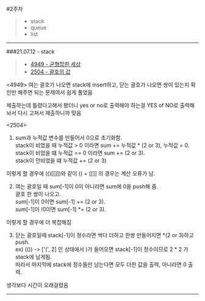 #2주차
> * stack
> * queue
> * list
***
###21.07.12 - stack
> * [4949 - 균형잡힌 세상](https://www.acmicpc.net/problem/4949)
> * [2504 - 괄호의 값](https://www.acmicpc.net/problem/2504)

<4949>
여는 괄호가 나오면 stack에 insert하고,
닫는 괄호가 나오면 쌍이 있는지 확인만 해주면 되는 문제여서 쉽게 풀었음

제출하는데 틀렸다고해서 봤더니 yes or no로 출력해야 하는걸 YES of NO로 출력해놔서 다시 고쳐서 제출하니까 맞음

<2504>

1. sum과 누적값 변수를 만들어서 0으로 초기화함.   
   stack이 비었을 때 누적값 > 0 이라면 sum += 누적값 * (2 or 3), 누적값 = 0.  
   stack이 비었을 떄 누적값 == 0 이라면 sum += (2 or 3).  
   stack이 안비었을 떄 누적값 += (2 or 3)

이렇게 할 경우에 (()[[]])와 같이 () + [[]] 의 경우는 계산 오류가 남.

2. 여는 괄호일 때 sum[-1]이 0이 아니라면 sum에 0을 push해 줌.  
   괄호 한 쌍이 나오고.  
   sum[-1]이 0이면 sum[-1] += (2 or 3).  
   sum[-1]이 !0이면 sum[-1] *= (2 or 3).  

이렇게 할 경우에 더 복잡해짐

3. 닫는 괄호일때 stack[-1]이 정수라면 싹다 더하고 한쌍 만들어지면 *(2 or 3)하고 push.  
  ex) (()) -> ['(', 2] 인 상태에서 )가 들어오면 stack[-1]이 정수이므로 2 * 2 가 stack에 남게됨.  
  따라서 마지막에 stack에 정수들만 남는다면 모두 더한 값을 출력, 아니라면 0 출력.  

생각보다 시간이 오래걸렸음
* * *
